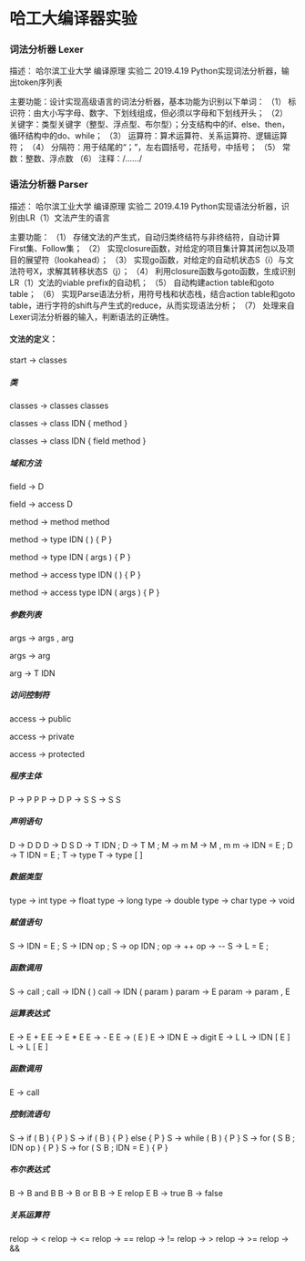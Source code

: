 # 哈工大编译器实验

### 词法分析器 Lexer
描述：	哈尔滨工业大学 编译原理 实验二 2019.4.19
		Python实现词法分析器，输出token序列表

主要功能：设计实现高级语言的词法分析器，基本功能为识别以下单词：
（1）	标识符：由大小写字母、数字、下划线组成，但必须以字母和下划线开头；
（2）	关键字：类型关键字（整型、浮点型、布尔型）；分支结构中的if、else、then，循环结构中的do、while；
（3）	运算符：算术运算符、关系运算符、逻辑运算符；
（4）	分隔符：用于结尾的“；”，左右圆括号，花括号，中括号；
（5）	常数：整数、浮点数
（6）	注释：/*……*/


### 语法分析器 Parser
描述：	哈尔滨工业大学 编译原理 实验二 2019.4.19
		Python实现语法分析器，识别由LR（1）文法产生的语言

主要功能：
（1）	存储文法的产生式，自动归类终结符与非终结符，自动计算First集、Follow集；
（2）	实现closure函数，对给定的项目集计算其闭包以及项目的展望符（lookahead）；
（3）	实现go函数，对给定的自动机状态S（i）与文法符号X，求解其转移状态S（j）；
（4）	利用closure函数与goto函数，生成识别LR（1）文法的viable prefix的自动机；
（5）	自动构建action table和goto table；
（6）	实现Parse语法分析，用符号栈和状态栈，结合action table和goto table，进行字符的shift与产生式的reduce，从而实现语法分析；
（7）	处理来自Lexer词法分析器的输入，判断语法的正确性。


#### 文法的定义：

start -> classes

##### 类

classes -> classes classes

classes -> class IDN { method }

classes -> class IDN { field method }

##### 域和方法

field -> D

field -> access D

method -> method method

method -> type IDN ( ) { P }

method -> type IDN ( args ) { P }

method -> access type IDN ( ) { P }

method -> access type IDN ( args ) { P }

##### 参数列表

args -> args , arg

args -> arg

arg -> T IDN

##### 访问控制符

access -> public

access -> private

access -> protected

##### 程序主体
P -> P P
P -> D
P -> S
S -> S S
##### 声明语句
D -> D D
D -> D S
D -> T IDN ;
D -> T M ;
M -> m
M -> M , m
m -> IDN = E ;
D -> T IDN = E ;
T -> type
T -> type [ ]
##### 数据类型
type -> int 
type -> float
type -> long
type -> double
type -> char
type -> void
##### 赋值语句
S -> IDN = E ;
S -> IDN op ;
S -> op IDN ;
op -> ++
op -> --
S -> L = E ;
##### 函数调用
S -> call ;
call -> IDN ( )
call -> IDN ( param )
param -> E
param -> param , E
##### 运算表达式
E -> E + E
E -> E * E
E -> - E
E -> ( E )
E -> IDN
E -> digit
E -> L
L -> IDN [ E ]
L -> L [ E ]
##### 函数调用
E -> call
##### 控制流语句
S -> if ( B ) { P }
S -> if ( B ) { P } else { P }
S -> while ( B ) { P }
S -> for ( S B ; IDN op ) { P }
S -> for ( S B ; IDN = E ) { P }
##### 布尔表达式
B -> B and B
B -> B or B
B -> E relop E
B -> true
B -> false
##### 关系运算符
relop -> <
relop -> <=
relop -> ==
relop -> !=
relop -> >
relop -> >=
relop -> &&







